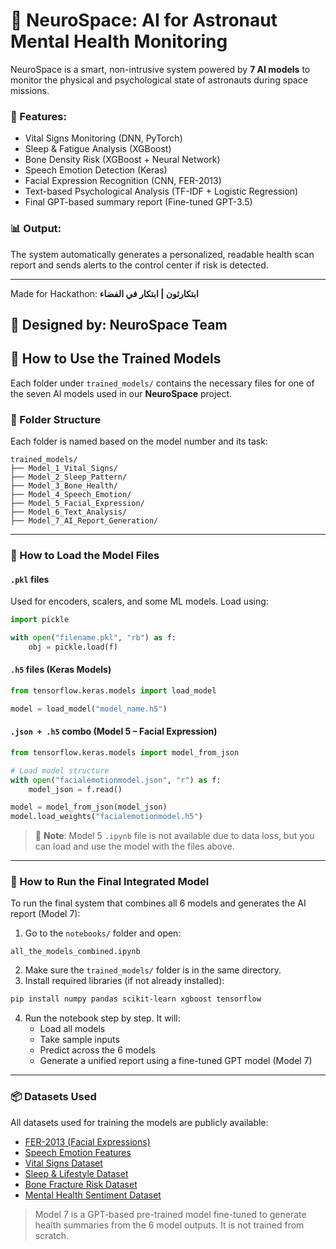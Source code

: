 # 🧠 NeuroSpace: AI for Astronaut Mental Health Monitoring

NeuroSpace is a smart, non-intrusive system powered by **7 AI models** to monitor the physical and psychological state of astronauts during space missions.

### 🌌 Features:
- Vital Signs Monitoring (DNN, PyTorch)
- Sleep & Fatigue Analysis (XGBoost)
- Bone Density Risk (XGBoost + Neural Network)
- Speech Emotion Detection (Keras)
- Facial Expression Recognition (CNN, FER-2013)
- Text-based Psychological Analysis (TF-IDF + Logistic Regression)
- Final GPT-based summary report (Fine-tuned GPT-3.5)

### 📊 Output:
The system automatically generates a personalized, readable health scan report and sends alerts to the control center if risk is detected.

---

Made for Hackathon: **ابتكارثون | ابتكار في الفضاء**

🚀 Designed by: NeuroSpace Team
--------------------------------
## 🔧 How to Use the Trained Models

Each folder under `trained_models/` contains the necessary files for one of the seven AI models used in our **NeuroSpace** project.

### 📁 Folder Structure

Each folder is named based on the model number and its task:

```
trained_models/
├── Model_1_Vital_Signs/
├── Model_2_Sleep_Pattern/
├── Model_3_Bone_Health/
├── Model_4_Speech_Emotion/
├── Model_5_Facial_Expression/
├── Model_6_Text_Analysis/
├── Model_7_AI_Report_Generation/
```

---

### 🧠 How to Load the Model Files

#### `.pkl` files  
Used for encoders, scalers, and some ML models. Load using:

```python
import pickle

with open("filename.pkl", "rb") as f:
    obj = pickle.load(f)
```

#### `.h5` files (Keras Models)

```python
from tensorflow.keras.models import load_model

model = load_model("model_name.h5")
```

#### `.json + .h5` combo (Model 5 – Facial Expression)

```python
from tensorflow.keras.models import model_from_json

# Load model structure
with open("facialemotionmodel.json", "r") as f:
    model_json = f.read()

model = model_from_json(model_json)
model.load_weights("facialemotionmodel.h5")
```

> 📝 **Note**: Model 5 `.ipynb` file is not available due to data loss, but you can load and use the model with the files above.

---

### 🧪 How to Run the Final Integrated Model

To run the final system that combines all 6 models and generates the AI report (Model 7):

1. Go to the `notebooks/` folder and open:

```
all_the_models_combined.ipynb
```

2. Make sure the `trained_models/` folder is in the same directory.
3. Install required libraries (if not already installed):

```bash
pip install numpy pandas scikit-learn xgboost tensorflow
```

4. Run the notebook step by step. It will:
   - Load all models
   - Take sample inputs
   - Predict across the 6 models
   - Generate a unified report using a fine-tuned GPT model (Model 7)

---

### 📦 Datasets Used

All datasets used for training the models are publicly available:

- [FER-2013 (Facial Expressions)](https://www.kaggle.com/datasets/msambare/fer2013/data)
- [Speech Emotion Features](https://www.kaggle.com/datasets/taqiyyaghazi/emotion-speech-features-for-speech-recognition)
- [Vital Signs Dataset](https://www.kaggle.com/datasets/nasirayub2/human-vital-sign-dataset?select=human_vital_signs_dataset_2024.csv)
- [Sleep & Lifestyle Dataset](https://www.kaggle.com/datasets/uom190346a/sleep-health-and-lifestyle-dataset)
- [Bone Fracture Risk Dataset](https://www.kaggle.com/datasets/ukveteran/fracture-risk-data)
- [Mental Health Sentiment Dataset](https://www.kaggle.com/datasets/suchintikasarkar/sentiment-analysis-for-mental-health/code)

> Model 7 is a GPT-based pre-trained model fine-tuned to generate health summaries from the 6 model outputs. It is not trained from scratch.
